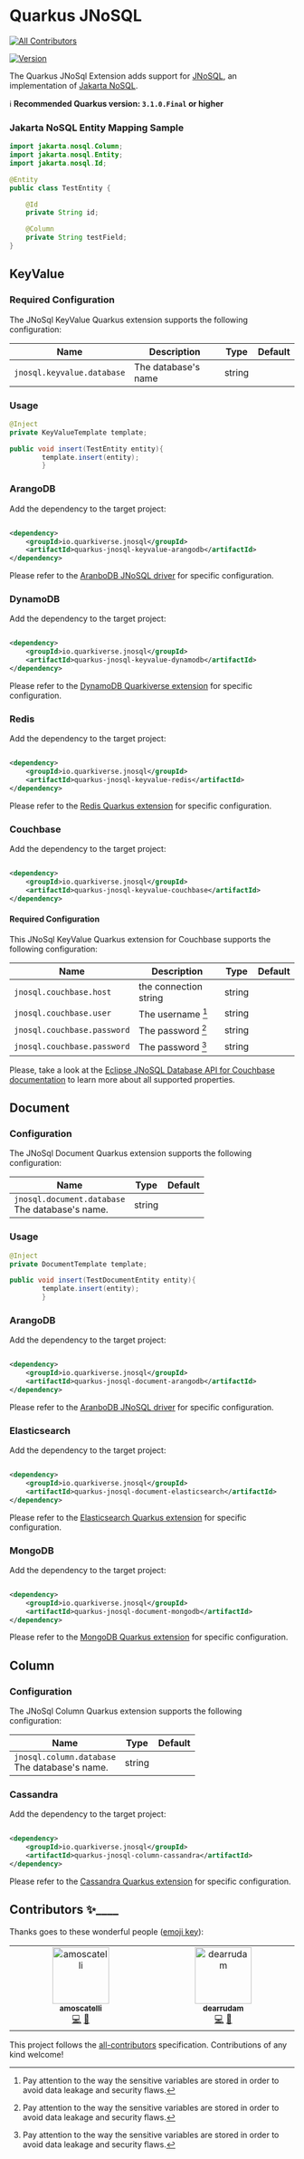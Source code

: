 # Quarkus JNoSQL

<!-- ALL-CONTRIBUTORS-BADGE:START - Do not remove or modify this section -->
[![All Contributors](https://img.shields.io/badge/all_contributors-1-orange.svg?style=flat-square)](#contributors-)
<!-- ALL-CONTRIBUTORS-BADGE:END -->

[![Version](https://img.shields.io/maven-central/v/io.quarkiverse.jnosql/quarkus-jnosql-core?logo=apache-maven&style=flat-square)](https://search.maven.org/artifact/io.quarkiverse.jnosql/quarkus-jnosql-core)

The Quarkus JNoSql Extension adds support for
[JNoSQL](http://www.jnosql.org/), an implementation of [Jakarta NoSQL](https://jakarta.ee/specifications/nosql/).

:information_source: **Recommended Quarkus version: `3.1.0.Final` or higher**

### Jakarta NoSQL Entity Mapping Sample

```java
import jakarta.nosql.Column;
import jakarta.nosql.Entity;
import jakarta.nosql.Id;

@Entity
public class TestEntity {

    @Id
    private String id;

    @Column
    private String testField;
}
```

## KeyValue

### Required Configuration

The JNoSql KeyValue Quarkus extension supports the following configuration:

| Name                       | Description         | Type   | Default |
|----------------------------|---------------------|--------|---------|
| `jnosql.keyvalue.database` | The database's name | string |         |

### Usage

```java
@Inject
private KeyValueTemplate template;

public void insert(TestEntity entity){
        template.insert(entity);
        }
```

### ArangoDB

Add the dependency to the target project:

```xml

<dependency>
    <groupId>io.quarkiverse.jnosql</groupId>
    <artifactId>quarkus-jnosql-keyvalue-arangodb</artifactId>
</dependency>
```

Please refer to the [AranboDB JNoSQL driver](https://github.com/eclipse/jnosql-databases#arangodb) for specific
configuration.

### DynamoDB

Add the dependency to the target project:

```xml

<dependency>
    <groupId>io.quarkiverse.jnosql</groupId>
    <artifactId>quarkus-jnosql-keyvalue-dynamodb</artifactId>
</dependency>
```

Please refer to
the [DynamoDB Quarkiverse extension](https://quarkiverse.github.io/quarkiverse-docs/quarkus-amazon-services/dev/amazon-dynamodb.html)
for specific configuration.

### Redis

Add the dependency to the target project:

```xml

<dependency>
    <groupId>io.quarkiverse.jnosql</groupId>
    <artifactId>quarkus-jnosql-keyvalue-redis</artifactId>
</dependency>
```

Please refer to the [Redis Quarkus extension](https://quarkus.io/guides/redis-reference) for specific configuration.

### Couchbase

Add the dependency to the target project:

```xml

<dependency>
    <groupId>io.quarkiverse.jnosql</groupId>
    <artifactId>quarkus-jnosql-keyvalue-couchbase</artifactId>
</dependency>
```

#### Required Configuration

This JNoSql KeyValue Quarkus extension for Couchbase supports the following configuration:

| Name                        | Description           | Type   | Default |
|-----------------------------|-----------------------|--------|---------|
| `jnosql.couchbase.host`     | the connection string | string |         |
| `jnosql.couchbase.user`     | The username [^0]     | string |         |
| `jnosql.couchbase.password` | The password [^0]     | string |         |
| `jnosql.couchbase.password` | The password [^0]     | string |         |

Please, take a look at the [Eclipse JNoSQL Database API for Couchbase documentation](https://github.com/eclipse/jnosql-databases#configuration-2) to learn more about all supported properties.

## Document

### Configuration

The JNoSql Document Quarkus extension supports the following configuration:

| Name                                               | Type   | Default |
 |----------------------------------------------------|--------|---------|
| `jnosql.document.database`<br>The database's name. | string |         |

### Usage

```java
@Inject
private DocumentTemplate template;

public void insert(TestDocumentEntity entity){
        template.insert(entity);
        }
```

### ArangoDB

Add the dependency to the target project:

```xml

<dependency>
    <groupId>io.quarkiverse.jnosql</groupId>
    <artifactId>quarkus-jnosql-document-arangodb</artifactId>
</dependency>
```

Please refer to the [AranboDB JNoSQL driver](https://github.com/eclipse/jnosql-databases#arangodb) for specific
configuration.

### Elasticsearch

Add the dependency to the target project:

```xml

<dependency>
    <groupId>io.quarkiverse.jnosql</groupId>
    <artifactId>quarkus-jnosql-document-elasticsearch</artifactId>
</dependency>
```

Please refer to
the [Elasticsearch Quarkus extension](https://quarkus.io/guides/elasticsearch#using-the-elasticsearch-java-client) for
specific configuration.

### MongoDB

Add the dependency to the target project:

```xml

<dependency>
    <groupId>io.quarkiverse.jnosql</groupId>
    <artifactId>quarkus-jnosql-document-mongodb</artifactId>
</dependency>
```

Please refer to the [MongoDB Quarkus extension](https://quarkus.io/guides/mongodb) for specific configuration.

## Column

### Configuration

The JNoSql Column Quarkus extension supports the following configuration:

| Name                                             | Type   | Default |
 |--------------------------------------------------|--------|---------|
| `jnosql.column.database`<br>The database's name. | string |         |

### Cassandra

Add the dependency to the target project:

```xml

<dependency>
    <groupId>io.quarkiverse.jnosql</groupId>
    <artifactId>quarkus-jnosql-column-cassandra</artifactId>
</dependency>
```

Please refer to the [Cassandra Quarkus extension](https://quarkus.io/guides/cassandra) for specific configuration.

## Contributors ✨____

Thanks goes to these wonderful people ([emoji key](https://allcontributors.org/docs/en/emoji-key)):
<!-- ALL-CONTRIBUTORS-LIST:START - Do not remove or modify this section -->
<!-- prettier-ignore-start -->
<!-- markdownlint-disable -->
<table>
  <tbody>
    <tr>
      <td align="center" valign="top" width="14.28%"><a href="https://github.com/amoscatelli"><img src="https://avatars.githubusercontent.com/u/16684470?v=4?s=100" width="100px;" alt="amoscatelli"/><br /><sub><b>amoscatelli</b></sub></a><br /><a href="https://github.com/quarkiverse/quarkus-jnosql/commits?author=amoscatelli" title="Code">💻</a> <a href="#maintenance-amoscatelli" title="Maintenance">🚧</a></td>
      <td align="center" valign="top" width="14.28%"><a href="https://github.com/dearrudam"><img src="https://avatars.githubusercontent.com/u/6537623?v=4" width="100px;" alt="dearrudam"/><br /><sub><b>dearrudam</b></sub></a><br /><a href="https://github.com/quarkiverse/quarkus-jnosql/commits?author=dearrudam" title="Code">💻</a> <a href="#maintenance-dearrudam" title="Maintenance">🚧</a></td>
    </tr>
  </tbody>
</table>

<!-- markdownlint-restore -->
<!-- prettier-ignore-end -->

<!-- ALL-CONTRIBUTORS-LIST:END -->

This project follows the [all-contributors](https://github.com/all-contributors/all-contributors) specification.
Contributions of any kind welcome!

[^0]: Pay attention to the way the sensitive variables are stored in order to avoid data leakage and security flaws.